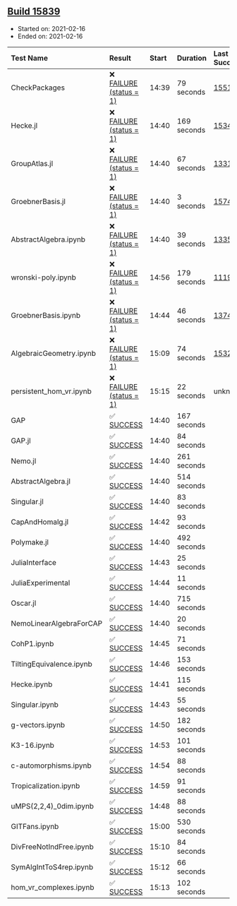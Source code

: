 ## [Build 15839](https://oscarci.mathematik.uni-kl.de/job/oscar/15839/)

* Started on: 2021-02-16
* Ended on: 2021-02-16

| Test Name    | Result | Start | Duration | Last Success | First Failure |
|:-------------|:-------|:------|:---------|:-------------|:--------------|
| CheckPackages | ❌ [FAILURE (status = 1)](https://oscarci.mathematik.uni-kl.de/job/oscar/15839/artifact/logs/build-15839/CheckPackages.log) | 14:39 | 79 seconds | [15514](https://oscarci.mathematik.uni-kl.de/job/oscar/15514/) | [15515](https://oscarci.mathematik.uni-kl.de/job/oscar/15515/) |
| Hecke.jl | ❌ [FAILURE (status = 1)](https://oscarci.mathematik.uni-kl.de/job/oscar/15839/artifact/logs/build-15839/Hecke.jl.log) | 14:40 | 169 seconds | [15344](https://oscarci.mathematik.uni-kl.de/job/oscar/15344/) | [15348](https://oscarci.mathematik.uni-kl.de/job/oscar/15348/) |
| GroupAtlas.jl | ❌ [FAILURE (status = 1)](https://oscarci.mathematik.uni-kl.de/job/oscar/15839/artifact/logs/build-15839/GroupAtlas.jl.log) | 14:40 | 67 seconds | [13311](https://oscarci.mathematik.uni-kl.de/job/oscar/13311/) | [13312](https://oscarci.mathematik.uni-kl.de/job/oscar/13312/) |
| GroebnerBasis.jl | ❌ [FAILURE (status = 1)](https://oscarci.mathematik.uni-kl.de/job/oscar/15839/artifact/logs/build-15839/GroebnerBasis.jl.log) | 14:40 | 3 seconds | [15745](https://oscarci.mathematik.uni-kl.de/job/oscar/15745/) | [15746](https://oscarci.mathematik.uni-kl.de/job/oscar/15746/) |
| AbstractAlgebra.ipynb | ❌ [FAILURE (status = 1)](https://oscarci.mathematik.uni-kl.de/job/oscar/15839/artifact/logs/build-15839/AbstractAlgebra.ipynb.log) | 14:40 | 39 seconds | [13355](https://oscarci.mathematik.uni-kl.de/job/oscar/13355/) | [13356](https://oscarci.mathematik.uni-kl.de/job/oscar/13356/) |
| wronski-poly.ipynb | ❌ [FAILURE (status = 1)](https://oscarci.mathematik.uni-kl.de/job/oscar/15839/artifact/logs/build-15839/wronski-poly.ipynb.log) | 14:56 | 179 seconds | [11192](https://oscarci.mathematik.uni-kl.de/job/oscar/11192/) | [11193](https://oscarci.mathematik.uni-kl.de/job/oscar/11193/) |
| GroebnerBasis.ipynb | ❌ [FAILURE (status = 1)](https://oscarci.mathematik.uni-kl.de/job/oscar/15839/artifact/logs/build-15839/GroebnerBasis.ipynb.log) | 14:44 | 46 seconds | [13748](https://oscarci.mathematik.uni-kl.de/job/oscar/13748/) | [13749](https://oscarci.mathematik.uni-kl.de/job/oscar/13749/) |
| AlgebraicGeometry.ipynb | ❌ [FAILURE (status = 1)](https://oscarci.mathematik.uni-kl.de/job/oscar/15839/artifact/logs/build-15839/AlgebraicGeometry.ipynb.log) | 15:09 | 74 seconds | [15322](https://oscarci.mathematik.uni-kl.de/job/oscar/15322/) | [15323](https://oscarci.mathematik.uni-kl.de/job/oscar/15323/) |
| persistent_hom_vr.ipynb | ❌ [FAILURE (status = 1)](https://oscarci.mathematik.uni-kl.de/job/oscar/15839/artifact/logs/build-15839/persistent_hom_vr.ipynb.log) | 15:15 | 22 seconds | unknown | unknown |
| GAP | ✅ [SUCCESS](https://oscarci.mathematik.uni-kl.de/job/oscar/15839/artifact/logs/build-15839/GAP.log) | 14:40 | 167 seconds |  |  |
| GAP.jl | ✅ [SUCCESS](https://oscarci.mathematik.uni-kl.de/job/oscar/15839/artifact/logs/build-15839/GAP.jl.log) | 14:40 | 84 seconds |  |  |
| Nemo.jl | ✅ [SUCCESS](https://oscarci.mathematik.uni-kl.de/job/oscar/15839/artifact/logs/build-15839/Nemo.jl.log) | 14:40 | 261 seconds |  |  |
| AbstractAlgebra.jl | ✅ [SUCCESS](https://oscarci.mathematik.uni-kl.de/job/oscar/15839/artifact/logs/build-15839/AbstractAlgebra.jl.log) | 14:40 | 514 seconds |  |  |
| Singular.jl | ✅ [SUCCESS](https://oscarci.mathematik.uni-kl.de/job/oscar/15839/artifact/logs/build-15839/Singular.jl.log) | 14:40 | 83 seconds |  |  |
| CapAndHomalg.jl | ✅ [SUCCESS](https://oscarci.mathematik.uni-kl.de/job/oscar/15839/artifact/logs/build-15839/CapAndHomalg.jl.log) | 14:42 | 93 seconds |  |  |
| Polymake.jl | ✅ [SUCCESS](https://oscarci.mathematik.uni-kl.de/job/oscar/15839/artifact/logs/build-15839/Polymake.jl.log) | 14:40 | 492 seconds |  |  |
| JuliaInterface | ✅ [SUCCESS](https://oscarci.mathematik.uni-kl.de/job/oscar/15839/artifact/logs/build-15839/JuliaInterface.log) | 14:43 | 25 seconds |  |  |
| JuliaExperimental | ✅ [SUCCESS](https://oscarci.mathematik.uni-kl.de/job/oscar/15839/artifact/logs/build-15839/JuliaExperimental.log) | 14:44 | 11 seconds |  |  |
| Oscar.jl | ✅ [SUCCESS](https://oscarci.mathematik.uni-kl.de/job/oscar/15839/artifact/logs/build-15839/Oscar.jl.log) | 14:40 | 715 seconds |  |  |
| NemoLinearAlgebraForCAP | ✅ [SUCCESS](https://oscarci.mathematik.uni-kl.de/job/oscar/15839/artifact/logs/build-15839/NemoLinearAlgebraForCAP.log) | 14:40 | 20 seconds |  |  |
| CohP1.ipynb | ✅ [SUCCESS](https://oscarci.mathematik.uni-kl.de/job/oscar/15839/artifact/logs/build-15839/CohP1.ipynb.log) | 14:45 | 71 seconds |  |  |
| TiltingEquivalence.ipynb | ✅ [SUCCESS](https://oscarci.mathematik.uni-kl.de/job/oscar/15839/artifact/logs/build-15839/TiltingEquivalence.ipynb.log) | 14:46 | 153 seconds |  |  |
| Hecke.ipynb | ✅ [SUCCESS](https://oscarci.mathematik.uni-kl.de/job/oscar/15839/artifact/logs/build-15839/Hecke.ipynb.log) | 14:41 | 115 seconds |  |  |
| Singular.ipynb | ✅ [SUCCESS](https://oscarci.mathematik.uni-kl.de/job/oscar/15839/artifact/logs/build-15839/Singular.ipynb.log) | 14:43 | 55 seconds |  |  |
| g-vectors.ipynb | ✅ [SUCCESS](https://oscarci.mathematik.uni-kl.de/job/oscar/15839/artifact/logs/build-15839/g-vectors.ipynb.log) | 14:50 | 182 seconds |  |  |
| K3-16.ipynb | ✅ [SUCCESS](https://oscarci.mathematik.uni-kl.de/job/oscar/15839/artifact/logs/build-15839/K3-16.ipynb.log) | 14:53 | 101 seconds |  |  |
| c-automorphisms.ipynb | ✅ [SUCCESS](https://oscarci.mathematik.uni-kl.de/job/oscar/15839/artifact/logs/build-15839/c-automorphisms.ipynb.log) | 14:54 | 88 seconds |  |  |
| Tropicalization.ipynb | ✅ [SUCCESS](https://oscarci.mathematik.uni-kl.de/job/oscar/15839/artifact/logs/build-15839/Tropicalization.ipynb.log) | 14:59 | 91 seconds |  |  |
| uMPS(2,2,4)_0dim.ipynb | ✅ [SUCCESS](https://oscarci.mathematik.uni-kl.de/job/oscar/15839/artifact/logs/build-15839/uMPS-2-2-4-_0dim.ipynb.log) | 14:48 | 88 seconds |  |  |
| GITFans.ipynb | ✅ [SUCCESS](https://oscarci.mathematik.uni-kl.de/job/oscar/15839/artifact/logs/build-15839/GITFans.ipynb.log) | 15:00 | 530 seconds |  |  |
| DivFreeNotIndFree.ipynb | ✅ [SUCCESS](https://oscarci.mathematik.uni-kl.de/job/oscar/15839/artifact/logs/build-15839/DivFreeNotIndFree.ipynb.log) | 15:10 | 84 seconds |  |  |
| SymAlgIntToS4rep.ipynb | ✅ [SUCCESS](https://oscarci.mathematik.uni-kl.de/job/oscar/15839/artifact/logs/build-15839/SymAlgIntToS4rep.ipynb.log) | 15:12 | 66 seconds |  |  |
| hom_vr_complexes.ipynb | ✅ [SUCCESS](https://oscarci.mathematik.uni-kl.de/job/oscar/15839/artifact/logs/build-15839/hom_vr_complexes.ipynb.log) | 15:13 | 102 seconds |  |  |
